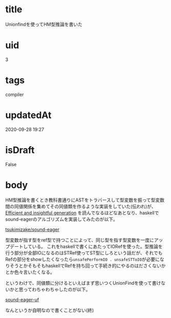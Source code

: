 # title
Unionfindを使ってHM型推論を書いた

# uid
3

# tags
compiler

# updatedAt
2020-09-28 19:27

# isDraft 
False 

# body

HM型推論を書くとき教科書通りにASTをトラバースして型変数を振って型変数間の同値関係を集めてその同値類を作るような実装をしていた(伝われ)が、
[Efficient and insightful generation](http://okmij.org/ftp/ML/generalization.html#gen-mismanagement)
を読んでなるほどなあとなり、haskellでsound-eagerのアルゴリズムを実装してみたのが以下。

[tsukimizake/sound-eager](https://github.com/tsukimizake/sound-eager)

型変数が指す型をref型で持つことによって、同じ型を指す型変数を一度にアップデートしている。 
これをhaskellで書くにあたってIORefを使った。型推論を行う部分が全部IOになるのはSTRef使ってST型にしろという話だが、それでもRefの部分をshowしたくなったら`unsafePerformIO . unsafeSTToIO`が必要になりそうとかそもそもhaskellでRefを持ち回って手続き的にやるのはださくないかとか色々言いたくなる。

というわけで、同値類に分けるといえばまず思いつくUnionFindを使って書けないかと思ってわちゃわちゃしたのが以下。

[sound-eager-uf](https://github.com/tsukimizake/sound-eager-uf)

なんというか自明なので書くことがない(終)
